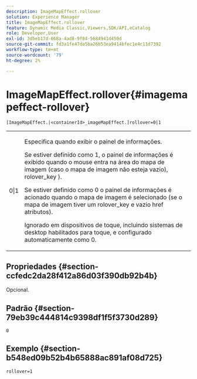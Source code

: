 ```yaml
---
description: ImageMapEffect.rollover
solution: Experience Manager
title: ImageMapEffect.rollover
feature: Dynamic Media Classic,Viewers,SDK/API,eCatalog
role: Developer,User
exl-id: 3d5eb17d-668a-4ad8-9f84-5684941d450d
source-git-commit: fd3a1fe47da5ba26b53ea9414bfec1e4c11d7392
workflow-type: tm+mt
source-wordcount: '79'
ht-degree: 2%

---
```


# ImageMapEffect.rollover{#imagemapeffect-rollover}

`[ImageMapEffect.|<containerId>_imageMapEffect.]rollover=0|1`

<table id="table_2671D63442B54F659C32C4A3CC61DD7C"> 
 <tbody> 
  <tr> 
   <td colname="col1"> <p><span class="codeph"> 0|1</span> </p> </td> 
   <td colname="col2"> <p>Especifica quando exibir o painel de informações. </p> <p>Se estiver definido como <span class="codeph"> 1</span>, o painel de informações é exibido quando o mouse entra na área do mapa de imagem (caso o mapa de imagem não esteja vazio), <span class="codeph"> rolover_key</span> ). </p> <p>Se estiver definido como <span class="codeph"> 0</span> o painel de informações é acionado quando o mapa de imagem é selecionado (se o mapa de imagem tiver um <span class="codeph"> rolover_key</span> e vazio <span class="codeph"> href</span> atributos). </p> <p> Ignorado em dispositivos de toque, incluindo sistemas de desktop habilitados para toque, e configurado automaticamente como <span class="codeph"> 0</span>. </p> </td> 
  </tr> 
 </tbody> 
</table>

## Propriedades {#section-ccfedc2da28f412a86d03f390db92b4b}

Opcional.

## Padrão {#section-79eb39c444814c9398df1f5f3730d289}

`0`

## Exemplo {#section-b548ed09b52b4b65888ac891af08d725}

`rollover=1`
